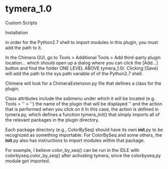 # tymera_1.0
Custom Scripts

Installation

in order for the Python2.7 shell to import modules in this plugin, you must add the path to it.

In the Chimera GUI, go to Tools > Additional Tools > Add third-party plugin location... which should open up a dialog where you can click the [Add...] button and find the folder ONE LEVEL ABOVE tymera_1.0/.  Clicking [Save] will add the path to the sys.path variable of of the Python2.7 shell.

Chimera will look for a ChimeraExtension.py file that
defines a class for the plugin.

Class attributes include the submenu under which
it will be located (e.g. Tools > '<submenu>' > '<plugin>')
the name of the plugin that will be displayed '<plugin>'
and the action that is performed when you click on it
In this case, the action is defined in tymera.py,
which defines a function tymera_init() that simply imports
all of the relevant packages in the plugin directory.

Each package directory (e.g., ColorBySeq) should have
its own __init__.py to be recognized as something
importable.  For ColorBySeq and some others, the __init__.py
also has instructions to import modules within that package.

For example, I believe color_by_seq() can be run in
the IDLE with colorbyseq.color_by_seq() after activating
tymera, since the colorbyseq.py module got imported. 

